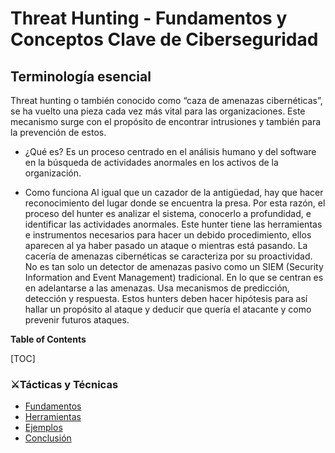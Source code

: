 # Threat Hunting - Fundamentos y Conceptos Clave de Ciberseguridad
## Terminología esencial
Threat hunting o también conocido como “caza de amenazas cibernéticas”, se ha vuelto una pieza cada vez más vital para las organizaciones. Este mecanismo surge con el propósito de encontrar intrusiones y también para la prevención de estos.

- ¿Qué es?
Es un proceso centrado en el análisis humano y del software en la búsqueda de actividades anormales en los activos de la organización.

- Como funciona
Al igual que un cazador de la antigüedad, hay que hacer reconocimiento del lugar donde se encuentra la presa. Por esta razón, el proceso del hunter es analizar el sistema, conocerlo a profundidad, e identificar las actividades anormales.
Este hunter tiene las herramientas e instrumentos necesarios para hacer un debido procedimiento, ellos aparecen al ya haber pasado un ataque o mientras está pasando.
La cacería de amenazas cibernéticas se caracteriza por su proactividad. No es tan solo un detector de amenazas pasivo como un SIEM (Security Information and Event Management) tradicional. 
En lo que se centran es en adelantarse a las amenazas. Usa mecanismos de predicción, detección y respuesta.
Estos hunters deben hacer hipótesis para así hallar un propósito al ataque y deducir que quería el atacante y como prevenir futuros ataques.

**Table of Contents**

[TOC]

### ⚔️Tácticas y Técnicas


- [Fundamentos](#Tácticas-y-Técnicas)
- [Herramientas](#Terminología-esencial)
- [Ejemplos](#ejemplos)
- [Conclusión](#conclusión)
